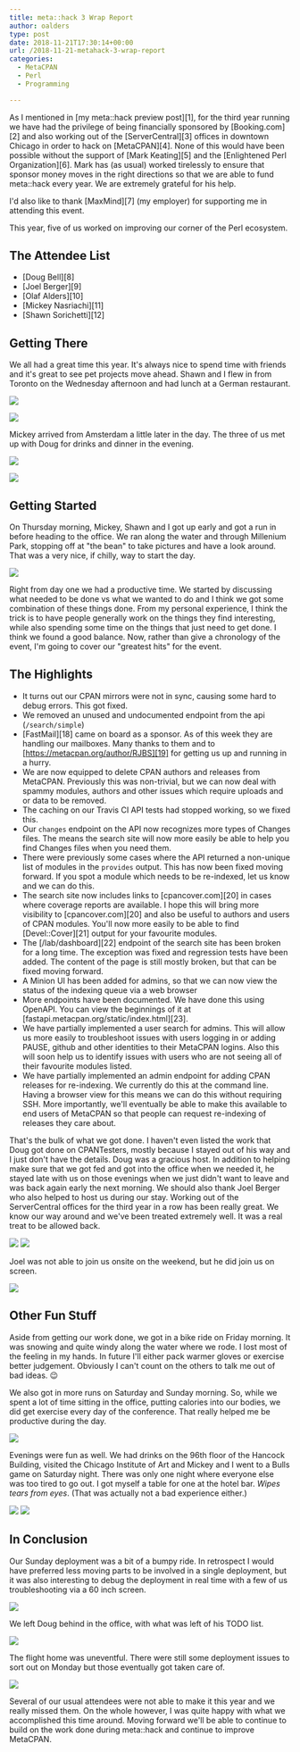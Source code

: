 ```yaml
---
title: meta::hack 3 Wrap Report
author: oalders
type: post
date: 2018-11-21T17:30:14+00:00
url: /2018-11-21-metahack-3-wrap-report
categories:
  - MetaCPAN
  - Perl
  - Programming

---
```

As I mentioned in [my meta::hack preview post][1], for the third year running we have had the privilege of being financially sponsored by [Booking.com][2] and also working out of the [ServerCentral][3] offices in downtown Chicago in order to hack on [MetaCPAN][4]. None of this would have been possible without the support of [Mark Keating][5] and the [Enlightened Perl Organization][6]. Mark has (as usual) worked tirelessly to ensure that sponsor money moves in the right directions so that we are able to fund meta::hack every year. We are extremely grateful for his help.

I'd also like to thank [MaxMind][7] (my employer) for supporting me in attending this event.

This year, five of us worked on improving our corner of the Perl ecosystem.

## The Attendee List

  * [Doug Bell][8]
  * [Joel Berger][9]
  * [Olaf Alders][10]
  * [Mickey Nasriachi][11]
  * [Shawn Sorichetti][12]

## Getting There

We all had a great time this year. It's always nice to spend time with friends and it's great to see pet projects move ahead. Shawn and I flew in from Toronto on the Wednesday afternoon and had lunch at a German restaurant.

![](/wp-content/uploads/2018/11/IMG_2298-768x1024.jpg)

![](/wp-content/uploads/2018/11/IMG_2299-1024x768.jpg)

Mickey arrived from Amsterdam a little later in the day. The three of us met up with Doug for drinks and dinner in the evening.

![](/wp-content/uploads/2018/11/IMG_2305-768x1024.jpg)

![](/wp-content/uploads/2018/11/IMG_2308-1024x768.jpg)

## Getting Started

On Thursday morning, Mickey, Shawn and I got up early and got a run in before heading to the office. We ran along the water and through Millenium Park, stopping off at "the bean" to take pictures and have a look around. That was a very nice, if chilly, way to start the day.

![](/wp-content/uploads/2018/11/Screen-Shot-2018-11-21-at-11.02.28-AM-1024x646.png)

Right from day one we had a productive time. We started by discussing what needed to be done vs what we wanted to do and I think we got some combination of these things done. From my personal experience, I think the trick is to have people generally work on the things they find interesting, while also spending some time on the things that just need to get done. I think we found a good balance. Now, rather than give a chronology of the event, I'm going to cover our "greatest hits" for the event.

## The Highlights

  * It turns out our CPAN mirrors were not in sync, causing some hard to debug errors. This got fixed.
  * We removed an unused and undocumented endpoint from the api (`/search/simple`)
  * [FastMail][18] came on board as a sponsor. As of this week they are handling our mailboxes. Many thanks to them and to [https://metacpan.org/author/RJBS][19] for getting us up and running in a hurry.
  * We are now equipped to delete CPAN authors and releases from MetaCPAN. Previously this was non-trivial, but we can now deal with spammy modules, authors and other issues which require uploads and or data to be removed.
  * The caching on our Travis CI API tests had stopped working, so we fixed this.
  * Our `changes` endpoint on the API now recognizes more types of Changes files. The means the search site will now more easily be able to help you find Changes files when you need them.
  * There were previously some cases where the API returned a non-unique list of modules in the `provides` output. This has now been fixed moving forward. If you spot a module which needs to be re-indexed, let us know and we can do this.
  * The search site now includes links to [cpancover.com][20] in cases where coverage reports are available. I hope this will bring more visibility to [cpancover.com][20] and also be useful to authors and users of CPAN modules. You'll now more easily to be able to find [Devel::Cover][21] output for your favourite modules.
  * The [/lab/dashboard][22] endpoint of the search site has been broken for a long time. The exception was fixed and regression tests have been added. The content of the page is still mostly broken, but that can be fixed moving forward.
  * A Minion UI has been added for admins, so that we can now view the status of the indexing queue via a web browser
  * More endpoints have been documented. We have done this using OpenAPI. You can view the beginnings of it at [fastapi.metacpan.org/static/index.html][23].
  * We have partially implemented a user search for admins. This will allow us more easily to troubleshoot issues with users logging in or adding PAUSE, github and other identities to their MetaCPAN logins. Also this will soon help us to identify issues with users who are not seeing all of their favourite modules listed.
  * We have partially implemented an admin endpoint for adding CPAN releases for re-indexing. We currently do this at the command line. Having a browser view for this means we can do this without requiring SSH. More importantly, we'll eventually be able to make this available to end users of MetaCPAN so that people can request re-indexing of releases they care about.

That's the bulk of what we got done. I haven't even listed the work that Doug got done on CPANTesters, mostly because I stayed out of his way and I just don't have the details. Doug was a gracious host. In addition to helping make sure that we got fed and got into the office when we needed it, he stayed late with us on those evenings when we just didn't want to leave and was back again early the next morning. We should also thank Joel Berger who also helped to host us during our stay. Working out of the ServerCentral offices for the third year in a row has been really great. We know our way around and we've been treated extremely well. It was a real treat to be allowed back.

![](/wp-content/uploads/2018/11/IMG_2327-1024x768.jpg)
![](/wp-content/uploads/2018/11/IMG_2328-2-768x1024.jpg)


Joel was not able to join us onsite on the weekend, but he did join us on screen.

![](/wp-content/uploads/2018/11/IMG_2391-1-1024x768.jpg)


## Other Fun Stuff

Aside from getting our work done, we got in a bike ride on Friday morning. It was snowing and quite windy along the water where we rode. I lost most of the feeling in my hands. In future I'll either pack warmer gloves or exercise better judgement. Obviously I can't count on the others to talk me out of bad ideas. 😉

We also got in more runs on Saturday and Sunday morning. So, while we spent a lot of time sitting in the office, putting calories into our bodies, we did get exercise every day of the conference. That really helped me be productive during the day.

![](/wp-content/uploads/2018/11/IMG_2414-1024x768.jpg)

Evenings were fun as well. We had drinks on the 96th floor of the Hancock Building, visited the Chicago Institute of Art and Mickey and I went to a Bulls game on Saturday night. There was only one night where everyone else was too tired to go out. I got myself a table for one at the hotel bar. _Wipes tears from eyes_. (That was actually not a bad experience either.)

![](/wp-content/uploads/2018/11/IMG_2375-768x1024.jpg)
![](/wp-content/uploads/2018/11/IMG_2402-1024x768.jpg)

## In Conclusion

Our Sunday deployment was a bit of a bumpy ride. In retrospect I would have preferred less moving parts to be involved in a single deployment, but it was also interesting to debug the deployment in real time with a few of us troubleshooting via a 60 inch screen.

![](/wp-content/uploads/2018/11/IMG_2418-1024x768.jpg)

We left Doug behind in the office, with what was left of his TODO list.

![](/wp-content/uploads/2018/11/IMG_2419-768x1024.jpg)


The flight home was uneventful. There were still some deployment issues to sort out on Monday but those eventually got taken care of.

![](/wp-content/uploads/2018/11/IMG_2424-1024x768.jpg)

Several of our usual attendees were not able to make it this year and we really missed them. On the whole however, I was quite happy with what we accomplished this time around. Moving forward we'll be able to continue to build on the work done during meta::hack and continue to improve MetaCPAN.
